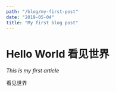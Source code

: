 ```yaml
---
path: "/blog/my-first-post"
date: "2019-05-04"
title: "My first blog post"
---
```


# Hello World 看见世界

*This is my first article*

看见世界